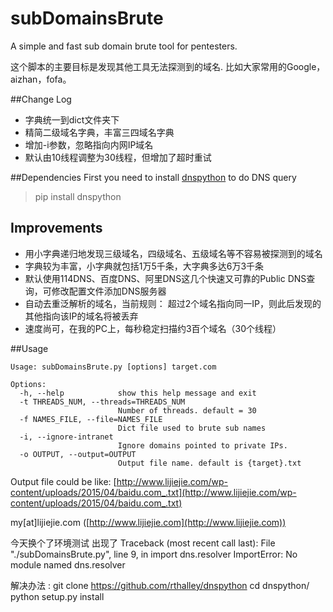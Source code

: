 # subDomainsBrute

A simple and fast sub domain brute tool for pentesters.

这个脚本的主要目标是发现其他工具无法探测到的域名. 比如大家常用的Google，aizhan，fofa。

##Change Log
* 字典统一到dict文件夹下
* 精简二级域名字典，丰富三四域名字典
* 增加-i参数，忽略指向内网IP域名
* 默认由10线程调整为30线程，但增加了超时重试

##Dependencies
First you need to install [dnspython](http://www.dnspython.org/kits/1.12.0/) to do DNS query
> pip install dnspython

## Improvements
* 用小字典递归地发现三级域名，四级域名、五级域名等不容易被探测到的域名
* 字典较为丰富，小字典就包括1万5千条，大字典多达6万3千条
* 默认使用114DNS、百度DNS、阿里DNS这几个快速又可靠的Public DNS查询，可修改配置文件添加DNS服务器
* 自动去重泛解析的域名，当前规则： 超过2个域名指向同一IP，则此后发现的其他指向该IP的域名将被丢弃
* 速度尚可，在我的PC上，每秒稳定扫描约3百个域名（30个线程）

##Usage
```
Usage: subDomainsBrute.py [options] target.com

Options:
  -h, --help            show this help message and exit
  -t THREADS_NUM, --threads=THREADS_NUM
                        Number of threads. default = 30
  -f NAMES_FILE, --file=NAMES_FILE
                        Dict file used to brute sub names
  -i, --ignore-intranet
                        Ignore domains pointed to private IPs.
  -o OUTPUT, --output=OUTPUT
                        Output file name. default is {target}.txt

```

Output file could be like: [http://www.lijiejie.com/wp-content/uploads/2015/04/baidu.com_.txt](http://www.lijiejie.com/wp-content/uploads/2015/04/baidu.com_.txt)

my[at]lijiejie.com ([http://www.lijiejie.com](http://www.lijiejie.com))

今天换个了环境测试 出现了
Traceback (most recent call last):
  File "./subDomainsBrute.py", line 9, in <module>
    import dns.resolver
ImportError: No module named dns.resolver

解决办法 :
git clone https://github.com/rthalley/dnspython
cd dnspython/
python setup.py install
